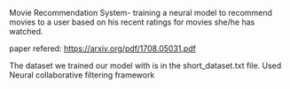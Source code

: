 Movie Recommendation System- training a neural model to recommend movies to a user based on his recent ratings for movies she/he has watched.

paper refered:
https://arxiv.org/pdf/1708.05031.pdf 

The dataset we trained our model with is in the short_dataset.txt file.
Used Neural collaborative filtering framework


